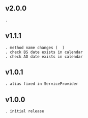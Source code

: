 ## v2.0.0
    . 
## v1.1.1
    . method name changes (  )
    . check BS date exists in calendar
    . check AD date exists in calendar
## v1.0.1
    . alias fixed in ServiceProvider
## v1.0.0
    . initial release
